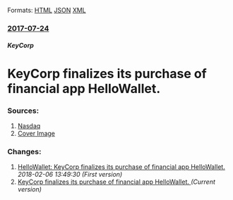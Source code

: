 
Formats: [HTML](/news/2017/07/24/keycorp-finalizes-its-purchase-of-financial-app-hellowallet.html)  [JSON](/news/2017/07/24/keycorp-finalizes-its-purchase-of-financial-app-hellowallet.json)  [XML](/news/2017/07/24/keycorp-finalizes-its-purchase-of-financial-app-hellowallet.xml)  

### [2017-07-24](/news/2017/07/24/index.md)

##### KeyCorp
# KeyCorp finalizes its purchase of financial app HelloWallet. 




### Sources:

1. [Nasdaq](http://m.nasdaq.com/article/keycorp-key-closes-hellowallet-purchase-from-morningstar-cm811727)
1. [Cover Image](http://www.nasdaq.com/images/dreamit.jpg)

### Changes:

1. [HelloWallet: KeyCorp finalizes its purchase of financial app HelloWallet. ](/news/2017/07/24/hellowallet-keycorp-finalizes-its-purchase-of-financial-app-hellowallet.md) _2018-02-06 13:49:30 (First version)_
1. [KeyCorp finalizes its purchase of financial app HelloWallet. ](/news/2017/07/24/keycorp-finalizes-its-purchase-of-financial-app-hellowallet.md) _(Current version)_
